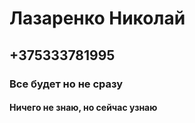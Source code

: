 # Лазаренко Николай
## +375333781995
### Все будет но не сразу
#### Ничего не знаю, но сейчас узнаю
